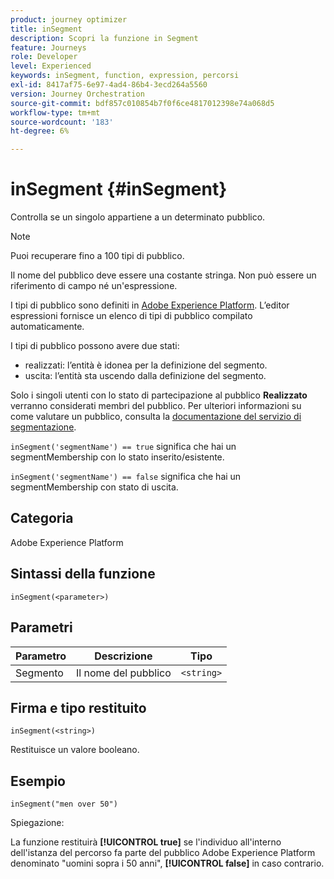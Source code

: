 ```yaml
---
product: journey optimizer
title: inSegment
description: Scopri la funzione in Segment
feature: Journeys
role: Developer
level: Experienced
keywords: inSegment, function, expression, percorsi
exl-id: 8417af75-6e97-4ad4-86b4-3ecd264a5560
version: Journey Orchestration
source-git-commit: bdf857c010854b7f0f6ce4817012398e74a068d5
workflow-type: tm+mt
source-wordcount: '183'
ht-degree: 6%

---
```


# inSegment {#inSegment}

Controlla se un singolo appartiene a un determinato pubblico.

>[!NOTE]
>
>Puoi recuperare fino a 100 tipi di pubblico.

Il nome del pubblico deve essere una costante stringa. Non può essere un riferimento di campo né un&#39;espressione.

I tipi di pubblico sono definiti in [Adobe Experience Platform](https://platform.adobe.com/audience/overview). L’editor espressioni fornisce un elenco di tipi di pubblico compilato automaticamente.

I tipi di pubblico possono avere due stati:

* realizzati: l’entità è idonea per la definizione del segmento.
* uscita: l’entità sta uscendo dalla definizione del segmento.

Solo i singoli utenti con lo stato di partecipazione al pubblico **Realizzato** verranno considerati membri del pubblico. Per ulteriori informazioni su come valutare un pubblico, consulta la [documentazione del servizio di segmentazione](https://experienceleague.adobe.com/docs/experience-platform/segmentation/tutorials/evaluate-a-segment.html?lang=it#interpret-segment-results).

`inSegment('segmentName') == true` significa che hai un segmentMembership con lo stato inserito/esistente.

`inSegment('segmentName') == false` significa che hai un segmentMembership con stato di uscita.

## Categoria

Adobe Experience Platform

## Sintassi della funzione

`inSegment(<parameter>)`

## Parametri

| Parametro | Descrizione | Tipo |
|--- |--- |--- |
| Segmento | Il nome del pubblico | `<string>` |

## Firma e tipo restituito

`inSegment(<string>)`

Restituisce un valore booleano.

## Esempio

`inSegment("men over 50")`

Spiegazione:

La funzione restituirà **[!UICONTROL true]** se l&#39;individuo all&#39;interno dell&#39;istanza del percorso fa parte del pubblico Adobe Experience Platform denominato &quot;uomini sopra i 50 anni&quot;, **[!UICONTROL false]** in caso contrario.
